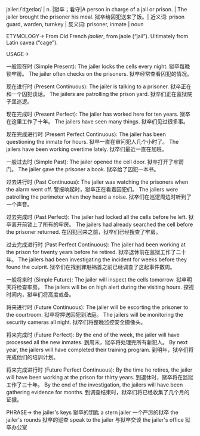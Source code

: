 jailer:/ˈdʒeɪlər/ | n. |狱卒；看守|A person in charge of a jail or prison. | The jailer brought the prisoner his meal. 狱卒给囚犯送来了饭。| 近义词: prison guard, warden, turnkey | 反义词: prisoner, inmate | noun

ETYMOLOGY->
From Old French *jaolier*, from jaole (“jail”). Ultimately from Latin cavea (“cage”).

USAGE->

一般现在时 (Simple Present):
The jailer locks the cells every night.  狱卒每晚锁牢房。
The jailer often checks on the prisoners. 狱卒经常查看囚犯的情况。

现在进行时 (Present Continuous):
The jailer is talking to a prisoner. 狱卒正在和一个囚犯谈话。
The jailers are patrolling the prison yard. 狱卒们正在监狱院子里巡逻。

现在完成时 (Present Perfect):
The jailer has worked here for ten years.  狱卒在这里工作了十年。
The jailers have seen many things. 狱卒们见过很多事。

现在完成进行时 (Present Perfect Continuous):
The jailer has been questioning the inmate for hours. 狱卒一直在审问犯人几个小时了。
The jailers have been working overtime lately. 狱卒们最近一直在加班。

一般过去时 (Simple Past):
The jailer opened the cell door. 狱卒打开了牢房门。
The jailer gave the prisoner a book.  狱卒给了囚犯一本书。

过去进行时 (Past Continuous):
The jailer was watching the prisoners when the alarm went off.  警报响起时，狱卒正在看着囚犯们。
The jailers were patrolling the perimeter when they heard a noise. 狱卒们在巡逻周边时听到了一个声音。

过去完成时 (Past Perfect):
The jailer had locked all the cells before he left. 狱卒离开前锁上了所有的牢房。
The jailers had already searched the cell before the prisoner returned.  在囚犯回来之前，狱卒们已经搜查了牢房。

过去完成进行时 (Past Perfect Continuous):
The jailer had been working at the prison for twenty years before he retired.  狱卒退休前在监狱工作了二十年。
The jailers had been investigating the incident for weeks before they found the culprit.  狱卒们在找到罪魁祸首之前已经调查了这起事件数周。

一般将来时 (Simple Future):
The jailer will inspect the cells tomorrow. 狱卒明天将检查牢房。
The jailers will be on high alert during the visiting hours. 探视时间内，狱卒们将高度戒备。

将来进行时 (Future Continuous):
The jailer will be escorting the prisoner to the courtroom. 狱卒将押送囚犯到法庭。
The jailers will be monitoring the security cameras all night.  狱卒们将整晚监控安全摄像头。

将来完成时 (Future Perfect):
By the end of the week, the jailer will have processed all the new inmates. 到周末，狱卒将处理完所有新犯人。
By next year, the jailers will have completed their training program. 到明年，狱卒们将完成他们的培训计划。


将来完成进行时 (Future Perfect Continuous):
By the time he retires, the jailer will have been working at the prison for thirty years.  到退休时，狱卒将在监狱工作了三十年。
By the end of the investigation, the jailers will have been gathering evidence for months. 到调查结束时，狱卒们将已经收集了几个月的证据。


PHRASE->
the jailer's keys 狱卒的钥匙
a stern jailer  一个严厉的狱卒
the jailer's rounds  狱卒的巡查
speak to the jailer  与狱卒交谈
the jailer's office 狱卒办公室
